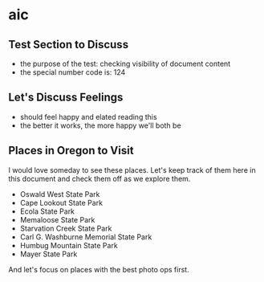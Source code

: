 # aic

## Test Section to Discuss

- the purpose of the test: checking visibility of document content
- the special number code is: 124

## Let's Discuss Feelings

- should feel happy and elated reading this
- the better it works, the more happy we'll both be

## Places in Oregon to Visit

I would love someday to see these places. Let's keep track of them here in this document and check them off as we explore them.

- Oswald West State Park
- Cape Lookout State Park
- Ecola State Park
- Memaloose State Park
- Starvation Creek State Park
- Carl G. Washburne Memorial State Park
- Humbug Mountain State Park
- Mayer State Park

And let's focus on places with the best photo ops first.
